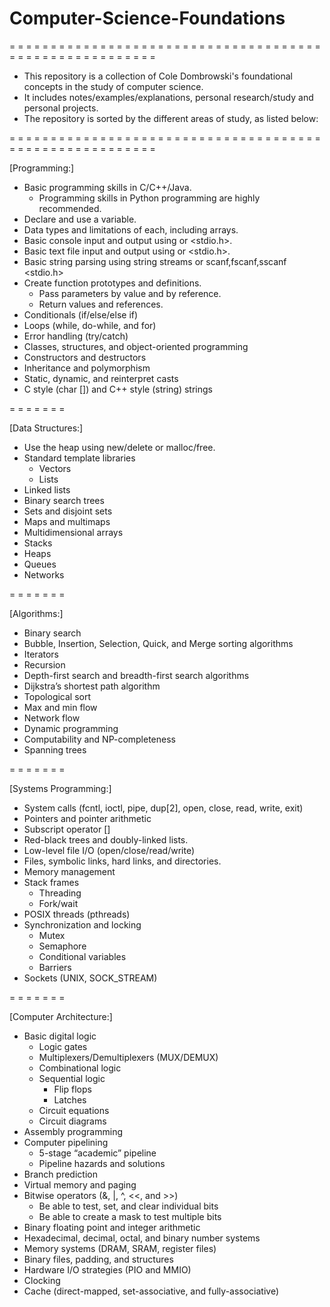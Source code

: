 # Computer-Science-Foundations

= = = = = = = = = = = = = = = = = = = = = = = = = = = = = = = = = = = = = = = = = = = = = = = = = = = = = = = =

- This repository is a collection of Cole Dombrowski's foundational concepts in the study of computer science. 
- It includes notes/examples/explanations, personal research/study and personal projects.
- The repository is sorted by the different areas of study, as listed below:

= = = = = = = = = = = = = = = = = = = = = = = = = = = = = = = = = = = = = = = = = = = = = = = = = = = = = = = =

[Programming:]

- Basic programming skills in C/C++/Java. 
  - Programming skills in Python programming are highly recommended.
- Declare and use a variable.
- Data types and limitations of each, including arrays.
- Basic console input and output using <iostream> or <stdio.h>.
- Basic text file input and output using <fstream> or <stdio.h>.
- Basic string parsing using string streams <sstream> or scanf,fscanf,sscanf <stdio.h>
- Create function prototypes and definitions.
  - Pass parameters by value and by reference.
  - Return values and references.
- Conditionals (if/else/else if)
- Loops (while, do-while, and for)
- Error handling (try/catch)
- Classes, structures, and object-oriented programming
- Constructors and destructors
- Inheritance and polymorphism
- Static, dynamic, and reinterpret casts
- C style (char []) and C++ style (string) strings

= = = = = = =

[Data Structures:]

- Use the heap using new/delete or malloc/free.
- Standard template libraries
  - Vectors
  - Lists
- Linked lists
- Binary search trees
- Sets and disjoint sets
- Maps and multimaps
- Multidimensional arrays
- Stacks
- Heaps
- Queues
- Networks

= = = = = = =

[Algorithms:]

- Binary search
- Bubble, Insertion, Selection, Quick, and Merge sorting algorithms
- Iterators
- Recursion
- Depth-first search and breadth-first search algorithms
- Dijkstra’s shortest path algorithm
- Topological sort
- Max and min flow
- Network flow
- Dynamic programming
- Computability and NP-completeness
- Spanning trees

= = = = = = =

[Systems Programming:]

- System calls (fcntl, ioctl, pipe, dup[2], open, close, read, write, exit)
- Pointers and pointer arithmetic
- Subscript operator []
- Red-black trees and doubly-linked lists.
- Low-level file I/O (open/close/read/write)
- Files, symbolic links, hard links, and directories.
- Memory management
- Stack frames
  - Threading
  - Fork/wait
- POSIX threads (pthreads)
- Synchronization and locking
  - Mutex
  - Semaphore
  - Conditional variables
  - Barriers
- Sockets (UNIX, SOCK_STREAM)

= = = = = = =

[Computer Architecture:]

- Basic digital logic
  - Logic gates
  - Multiplexers/Demultiplexers (MUX/DEMUX)
  - Combinational logic
  - Sequential logic
    - Flip flops
    - Latches
  - Circuit equations
  - Circuit diagrams
- Assembly programming
- Computer pipelining
  - 5-stage “academic” pipeline
  - Pipeline hazards and solutions
- Branch prediction
- Virtual memory and paging
- Bitwise operators (&, |, ^, <<, and >>)
  - Be able to test, set, and clear individual bits
  - Be able to create a mask to test multiple bits
- Binary floating point and integer arithmetic
- Hexadecimal, decimal, octal, and binary number systems
- Memory systems (DRAM, SRAM, register files)
- Binary files, padding, and structures
- Hardware I/O strategies (PIO and MMIO)
- Clocking
- Cache (direct-mapped, set-associative, and fully-associative)
